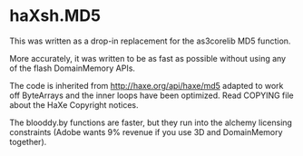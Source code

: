 # haXsh.MD5

This was written as a drop-in replacement for the as3corelib MD5 function.

More accurately, it was written to be as fast as possible without using any
of the flash DomainMemory APIs.

The code is inherited from http://haxe.org/api/haxe/md5 adapted to work off
ByteArrays and the inner loops have been optimized. Read COPYING file about
the HaXe Copyright notices.

The blooddy.by functions are faster, but they run into the alchemy licensing
constraints (Adobe wants 9% revenue if you use 3D and DomainMemory together).
